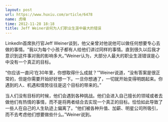 ```yaml
---
layout: post
url: https://www.huxiu.com/article/6478
name: 虎嗅
time: 2012-11-28 18:18
title: Jeff Weiner谈何为人们职业生涯中最大的错误
---
```

LinkedIn首席执行官Jeff Weiner谈到，他父亲曾对他说他可以做任何想要专心去做的事情。“我以为每个小孩子都有人给他们讲过同样的事情。直到很久以后我才意识到这件事对我的影响多大。”Weiner认为，大部分人最大的职业生涯错误是心中没有一个真正的目标。

“你应该一直问‘在30年里，你想取得什么成就？’”Weiner说道，“没有答案是很正常的，但是你需要开始好好想一下。一旦你想通了，一切就开始变得明朗起来。你遇到的人、机遇和情势往往是这个目标的带来的。”

当人们没有目标的时候，他们会遇到各种挑战。他们会进入自己擅长的领域或者去做他们有热情的事情，而不是将两者结合去实现一个真正的目标。恰恰如此导致了一些人在自己的人生轨迹上偏离了。“他们被各种升值、加薪、明星公司所吸引，而不去考虑他们想要做些什么。”Weiner说到。

